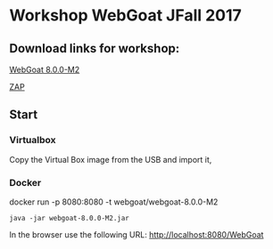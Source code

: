 # Workshop WebGoat JFall 2017

## Download links for workshop:

[WebGoat 8.0.0-M2](https://github.com/WebGoat/WebGoat/releases/download/v8.0.0.M2/webgoat-server-8.0.0.M2.jar)

[ZAP](https://github.com/zaproxy/zaproxy/wiki/Downloads)

## Start

### Virtualbox

Copy the Virtual Box image from the USB and import it, 

### Docker

docker run -p 8080:8080 -t webgoat/webgoat-8.0.0-M2

```
java -jar webgoat-8.0.0-M2.jar
```

In the browser use the following URL: <http://localhost:8080/WebGoat>





